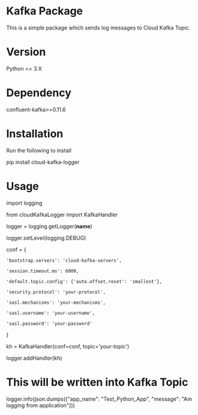 
# Kafka Package

This is a simple package which sends log messages to Cloud Kafka Topic.

# Version

Python == 3.X

# Dependency 

confluent-kafka>=0.11.6

# Installation

Run the following to install

pip install cloud-kafka-logger

# Usage

import logging

from cloudKafkaLogger import KafkaHandler

logger = logging.getLogger(__name__)

logger.setLevel(logging.DEBUG)

conf = {
    
    'bootstrap.servers': 'cloud-kafka-servers',
    
    'session.timeout.ms': 6000,
    
    'default.topic.config': {'auto.offset.reset': 'smallest'},
    
    'security.protocol': 'your-protocol',
    
    'sasl.mechanisms': 'your-mechanisms',
    
    'sasl.username': 'your-username',
    
    'sasl.password': 'your-password'

}

kh = KafkaHandler(conf=conf, topic='your-topic')

logger.addHandler(kh)

# This will be written into Kafka Topic
logger.info(json.dumps({"app_name": "Test_Python_App", "message": "Am logging from application"}))